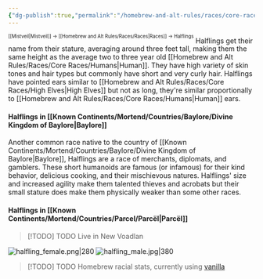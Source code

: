 ```yaml
---
{"dg-publish":true,"permalink":"/homebrew-and-alt-rules/races/core-races/halflings/"}
---
```


<sup><sup>[[Mistveil\|Mistveil]] → [[Homebrew and Alt Rules/Races/Races\|Races]] → Halflings</sup></sup>
Halflings get their name from their stature, averaging around three feet tall, making them the same height as the average two to three year old [[Homebrew and Alt Rules/Races/Core Races/Humans\|Human]]. They have high variety of skin tones and hair types but commonly have short and very curly hair. Halflings have pointed ears similar to [[Homebrew and Alt Rules/Races/Core Races/High Elves\|High Elves]] but not as long, they're similar proportionally to [[Homebrew and Alt Rules/Races/Core Races/Humans\|Human]] ears.
#### Halflings in [[Known Continents/Mortend/Countries/Baylore/Divine Kingdom of Baylore\|Baylore]]
Another common race native to the country of [[Known Continents/Mortend/Countries/Baylore/Divine Kingdom of Baylore\|Baylore]], Halflings are a race of merchants, diplomats, and gamblers. These short humanoids are famous (or infamous) for their kind behavior, delicious cooking, and their mischievous natures. Halflings' size and increased agility make them talented thieves and acrobats but their small stature does make them physically weaker than some other races. 
#### Halflings in [[Known Continents/Mortend/Countries/Parcel/Parcël\|Parcël]]

> [!TODO] TODO
> Live in New Voadlan

![halfling_female.png|280](/img/user/Attachments/halfling_female.png) ![halfling_male.jpg|380](/img/user/Attachments/halfling_male.jpg)

> [!TODO] TODO
> Homebrew racial stats, currently using [vanilla](https://www.d20pfsrd.com/races/core-races/halfling)
